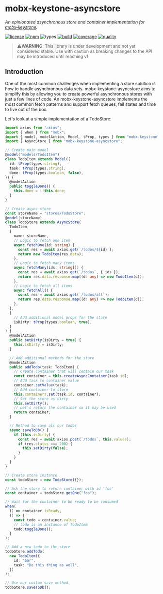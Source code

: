 # mobx-keystone-asyncstore

_An opinionated asynchronous store and container implementation for [mobx-keystone](https://mobx-keystone.js.org/)._

[![license](https://img.shields.io/badge/license-MIT-blue.svg?style=flat-square)](https://github.com/mekwall/mobx-keystone-asyncstore/blob/master/LICENSE)
[![npm](https://img.shields.io/npm/v/mobx-keystone-asyncstore.svg?style=flat-square&logo=npm)](https://www.npmjs.com/package/mobx-keystone-asyncstore)
![types](https://img.shields.io/npm/types/mobx-keystone-asyncstore.svg?style=flat-square&logo=typescript)
[![build](https://img.shields.io/endpoint.svg?url=https%3A%2F%2Factions-badge.atrox.dev%2Fmekwall%2Fmobx-keystone-asyncstore%2Fbadge%3Fref%3Dmaster&label=build&style=flat-square)](https://actions-badge.atrox.dev/mekwall/mobx-keystone-asyncstore/goto?ref=master)
[![coverage](https://img.shields.io/codecov/c/github/mekwall/mobx-keystone-asyncstore?style=flat-square)](https://codecov.io/github/mekwall/mobx-keystone-asyncstore?branch=master)
[![quality](https://img.shields.io/lgtm/grade/javascript/github/mekwall/mobx-keystone-asyncstore?style=flat-square])](https://lgtm.com/projects/g/mekwall/mobx-keystone-asyncstore/?mode=list)

> ⚠️**WARNING**: This library is under development and not yet considered stable. Use with caution as breaking changes to the API may be introduced until reaching v1.

## Introduction

One of the most common challenges when implementing a store solution is how to handle asynchronous data sets. mobx-keystone-asyncstore aims to simplify this by allowing you to create powerful asynchronous stores with just a few lines of code. An mobx-keystone-asyncstore implements the most common fetch patterns and support fetch queues, fail states and time to live out of the box.

Let's look at a simple implementation of a TodoStore:

```ts
import axios from "axios";
import { when } from "mobx";
import { model, modelAction, Model, tProp, types } from "mobx-keystone";
import { AsyncStore } from "mobx-keystone-asyncstore";

// Create main model
@model("models/TodoItem")
class TodoItem extends Model({
  id: tProp(types.string),
  task: tProp(types.string),
  done: tProp(types.boolean, false),
}) {
  @modelAction
  public toggleDone() {
    this.done = !!this.done;
  }
}

// Create async store
const storeName = "stores/TodoStore";
@model(storeName)
class TodoStore extends AsyncStore(
  TodoItem,
  {
    name: storeName,
    // Logic to fetch one item
    async fetchOne(id: string) {
      const res = await axios.get(`/todos/${id}`);
      return new TodoItem(res.data);
    },
    // Logic to fetch many items
    async fetchMany(ids: string[]) {
      const res = await axios.get(`/todos`, { ids });
      return res.data.response.map((d: any) => new TodoItem(d));
    },
    // Logic to fetch all items
    async fetchAll() {
      const res = await axios.get(`/todos/all`);
      return res.data.response.map((d: any) => new TodoItem(d));
    },
  },
  {
    // Add additional model props for the store
    isDirty: tProp(types.boolean, true),
  }
) {
  @modelAction
  public setDirty(isDirty = true) {
    this.isDirty = isDirty;
  }

  // Add additional methods for the store
  @modelAction
  public addTodo(task: TodoItem) {
    // Create container that will contain our task
    const container = this.createAsyncContainer(task.id);
    // Add task to container value
    container.setValue(task);
    // Add container to store
    this.containers.set(task.id, container);
    // Set the store as dirty
    this.setDirty();
    // Let's return the container so it may be used
    return container;
  }

  // Method to save all our todos
  async saveToDb() {
    if (this.isDirty) {
      const res = await axios.post(`/todos`, this.values);
      if (res.status === 200) {
        this.setDirty(false);
      }
    }
  }
}

// Create store instance
const todoStore = new TodoStore({});

// Ask the store to return container with id 'foo'
const container = todoStore.getOne("foo");

// Wait for the container to be ready to be consumed
when(
  () => container.isReady,
  () => {
    const todo = container.value;
    // todo is an instance of TodoItem
    todo.toggleDone();
  }
);

// Add a new todo to the store
todoStore.addTodo(
  new TodoItem({
    id: "bar",
    task: "Do this thing as well",
  })
);

// Use our custom save method
todoStore.saveToDb();
```
